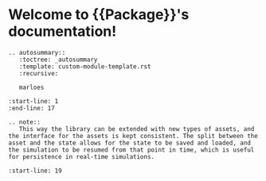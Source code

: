 <!-- Marloes master file, manually created on March
   18, 2025. Automatically creates full html when running
   "make html" in the docs folder. -->

Welcome to {{Package}}'s documentation!
=======================================
```{eval-rst}
.. autosummary::
   :toctree: _autosummary
   :template: custom-module-template.rst
   :recursive:

   marloes
```

```{include} ../README.md
:start-line: 1
:end-line: 17
```

```{eval-rst}
.. note::
   This way the library can be extended with new types of assets, and the interface for the assets is kept consistent. The split between the asset and the state allows for the state to be saved and loaded, and the simulation to be resumed from that point in time, which is useful for persistence in real-time simulations.
```

```{include} ../README.md
:start-line: 19
```
